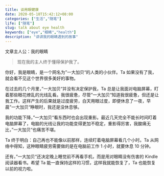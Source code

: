 ```yaml
---
title: 谈用眼健康
date: 2020-05-18T15:42:12+08:00
categories: ["生活","随笔"]
life: ["随笔"]
slug: talk about eye health
keywords: ["eye","眼睛","health"]
description: "讲讲我的眼睛遇到的故事"
---
```


文章主人公：我的眼睛

> 现在我的主人终于懂得保护我了。

你好，我是眼睛，是一个网名为”一大加贝“的人类的小伙伴。Ta 如果没有了我，就会看不见这个世界很多美好的事物。

在过去的几个月里，”一大加贝“并没有决定保护我，Ta 总是让我面对电脑屏幕，盯着那些眼花缭乱的光线乱看。我很疲惫，尽管”一大加贝“知道我很疲惫，但还是让我工作。这样产生的后果就是过度疲劳，白天用眼过度，即便休息了一夜，早晨”一大加贝“睁眼时，我还是没休息够。

我的功能下降，”一大加贝“看东西时也会出现重影。最近几天完全不能长时间盯着电脑屏幕了，电脑的光线让我的功能变得更加不稳定，重影得厉害，我酸痛无比，”一大加贝“也痛苦不堪。

Ta 终于明白：自己再也不能像以前那样，连续盯着电脑屏幕看几个小时。Ta 从网络中得知，这种眼睛疲劳需要做的是在电脑前工作 1 小时，就要休息 10 分钟。

还有，”一大加贝“还决定晚上睡觉前不再看手机，而是用对眼睛没有伤害的 Kindle 阅读器看书。希望 Ta 能一直保持这样的习惯，这样我就能恢复了，Ta 也能恢复以前的视力啦。